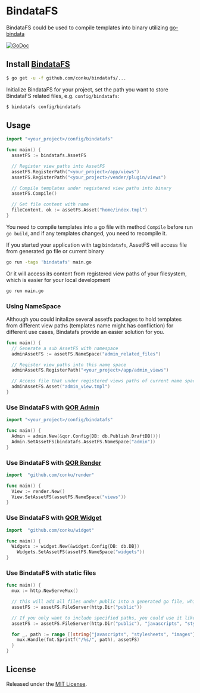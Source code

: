 # BindataFS

BindataFS could be used to compile templates into binary utilizing [go-bindata](https://github.com/containous/go-bindata)

[![GoDoc](https://godoc.org/github.com/conku/bindatafs?status.svg)](https://godoc.org/github.com/conku/bindatafs)

## Install [BindataFS](https://github.com/conku/bindatafs)

```sh
$ go get -u -f github.com/conku/bindatafs/...
```

Initialize BindataFS for your project, set the path you want to store BindataFS related files, e.g. `config/bindatafs`:

```sh
$ bindatafs config/bindatafs
```

## Usage

```go
import "<your_project>/config/bindatafs"

func main() {
  assetFS := bindatafs.AssetFS

  // Register view paths into AssetFS
  assetFS.RegisterPath("<your_project>/app/views")
  assetFS.RegisterPath("<your_project>/vender/plugin/views")

  // Compile templates under registered view paths into binary
  assetFS.Compile()

  // Get file content with name
  fileContent, ok := assetFS.Asset("home/index.tmpl")
}
```

You need to compile templates into a go file with method `Compile` before run `go build`, and if any templates changed, you need to recompile it.

If you started your application with tag `bindatafs`, AssetFS will access file from generated go file or current binary

```sh
go run -tags 'bindatafs' main.go
```

Or it will access its content from registered view paths of your filesystem, which is easier for your local development

```sh
go run main.go
```

### Using NameSpace

Although you could initalize several assetfs packages to hold templates from different view paths (templates name might has confliction) for different use cases, Bindatafs provide an easier solution for you.

```go
func main() {
  // Generate a sub AssetFS with namespace
  adminAssetFS := assetFS.NameSpace("admin_related_files")

  // Register view paths into this name space
  adminAssetFS.RegisterPath("<your_project>/app/admin_views")

  // Access file that under registered views paths of current name space
  adminAssetFS.Asset("admin_view.tmpl")
}
```

### Use BindataFS with [QOR Admin](https://github.com/conku/admin)

```go
import "<your_project>/config/bindatafs"

func main() {
  Admin = admin.New(&qor.Config{DB: db.Publish.DraftDB()})
  Admin.SetAssetFS(bindatafs.AssetFS.NameSpace("admin"))
}
```

### Use BindataFS with [QOR Render](https://github.com/conku/render2)

```go
import  "github.com/conku/render"

func main() {
  View := render.New()
  View.SetAssetFS(assetFS.NameSpace("views"))
}
```

### Use BindataFS with [QOR Widget](https://github.com/conku/widget)

```go
import  "github.com/conku/widget"

func main() {
  Widgets := widget.New(&widget.Config{DB: db.DB})
	Widgets.SetAssetFS(assetFS.NameSpace("widgets"))
}
```

### Use BindataFS with static files

```go
func main() {
  mux := http.NewServeMux()

  // this will add all files under public into a generated go file, which will be included into the binary
  assetFS := assetFS.FileServer(http.Dir("public"))

  // If you only want to include specified paths, you could use it like this
  assetFS := assetFS.FileServer(http.Dir("public"), "javascripts", "stylesheets", "images")

  for _, path := range []string{"javascripts", "stylesheets", "images"} {
    mux.Handle(fmt.Sprintf("/%s/", path), assetFS)
  }
}
```

## License

Released under the [MIT License](http://opensource.org/licenses/MIT).
